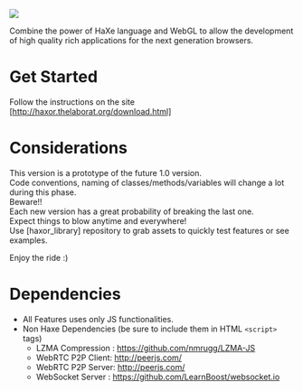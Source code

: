 ![](http://i.imgur.com/vKlQyP4.png)

Combine the power of HaXe language and WebGL to allow the development of high quality rich applications for the next generation browsers.  

# Get Started
  
Follow the instructions on the site [http://haxor.thelaborat.org/download.html]  
  
# Considerations

This version is a prototype of the future 1.0 version.  
Code conventions, naming of classes/methods/variables will change a lot during this phase.  
Beware!!  
Each new version has a great probability of breaking the last one.  
Expect things to blow anytime and everywhere!  
Use [haxor_library] repository to grab assets to quickly test features or see examples.  
  
Enjoy the ride :)

# Dependencies

- All Features uses only JS functionalities.
- Non Haxe Dependencies (be sure to include them in HTML `<script>` tags)
  - LZMA Compression : https://github.com/nmrugg/LZMA-JS 
  - WebRTC P2P Client: http://peerjs.com/
  - WebRTC P2P Server: http://peerjs.com/
  - WebSocket Server : https://github.com/LearnBoost/websocket.io
